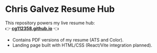 # Chris Galvez Resume Hub

This repository powers my live resume hub:  
👉 **[cg112358.github.io](https://cg112358.github.io)** 👈

* Contains PDF versions of my resume (ATS and Color).  
* Landing page built with HTML/CSS (React/Vite integration planned).

